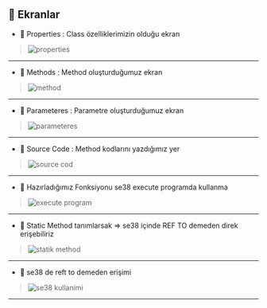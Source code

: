 ## 🔔 Ekranlar

+ 🔔 Properties : Class özelliklerimizin olduğu ekran
> ![properties](https://i.hizliresim.com/tsi0e7d.jpg)
---
+ 🔔 Methods : Method oluşturduğumuz ekran
> ![method](https://i.hizliresim.com/45qgmrv.jpg)
---
+ 🔔 Parameteres : Parametre oluşturduğumuz ekran
> ![parameteres](https://i.hizliresim.com/oki76oq.jpg)
---
+ 🔔 Source Code : Method kodlarını yazdığımız yer 
> ![source cod](https://i.hizliresim.com/mtlbnu4.jpg)
---
+ 🔔 Hazırladığımız Fonksiyonu se38 execute programda kullanma
> ![execute program](https://user-images.githubusercontent.com/39940749/158219696-eac210b2-b9ad-4004-a7e4-a58234e0ddb4.png)
---
+ 🔔 Static Method tanımlarsak => se38 içinde REF TO demeden direk erişebiliriz
> ![statik method](https://user-images.githubusercontent.com/39940749/158218337-3567e172-4447-427d-af44-0a4a828200c9.png)
---
+ 🔔 se38 de reft to demeden erişimi 
> ![se38 kullanimi](https://user-images.githubusercontent.com/39940749/158219074-08024134-940c-4fa4-8d9f-0a514021eef2.png)
---


